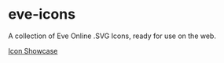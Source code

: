 # eve-icons
A collection of Eve Online .SVG Icons, ready for use on the web.

[Icon Showcase](showcase.html)
